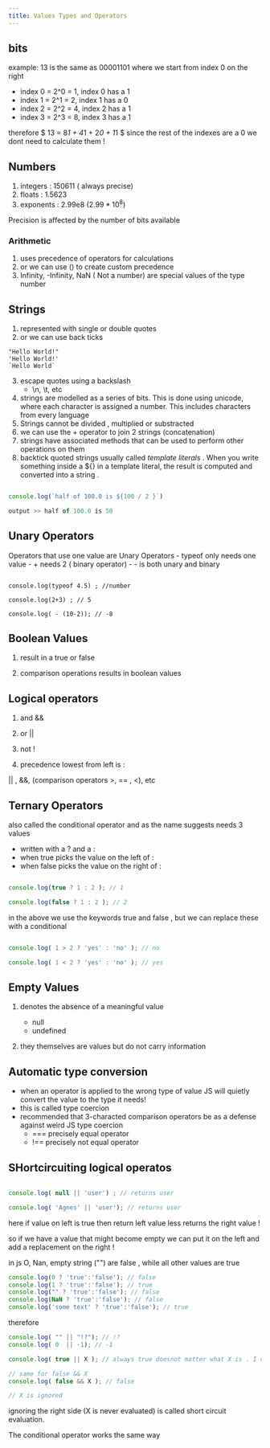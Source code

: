 ```yaml
---
title: Values Types and Operators
---
```


## bits 

example: 
13 is the same as 00001101 where we start from index 0 on the right 

- index 0 = 2^0 = 1, index 0 has a 1
- index 1 = 2^1 = 2, index 1 has a 0
- index 2 = 2^2 = 4, index 2 has a 1
- index 3 = 2^3 = 8, index 3 has a 1 

therefore $ 13 = 8*1 + 4*1 + 2*0 + 1*1 $
since the rest of the indexes are a 0 we dont need to calculate them !

## Numbers 

1. integers : 150611 ( always precise)
2. floats : 1.5623      
3. exponents : 2.99e8 $(2.99*10^8)$

Precision is affected by the number of bits available

### Arithmetic

1. uses precedence of operators for calculations
2. or we can use () to create custom precedence 
3. Infinity, -Infinity, NaN ( Not a number) are special values of the type number 

## Strings

1. represented with single or double quotes 
2. or we can use back ticks 

```Js
"Hello World!"
'Hello World!'
`Hello World`
```
3. escape quotes using a backslash 
    - \n, \t, etc 
4. strings are modelled as a series of bits. 
This is done using unicode, where each character is assigned a number. 
This includes characters from every language
5. Strings cannot be divided , multiplied or substracted 
6. we can use the + operator to join 2 strings (concatenation)
7. strings have associated methods that can be used to perform other operations on them 
8. backtick quoted strings usually called *template literals* . 
When you write something inside a ${} in a template literal, the result is computed and converted into a string . 
 ```js 

 console.log(`half of 100.0 is ${100 / 2 }`)

 output >> half of 100.0 is 50

 ```

 ## Unary Operators 

 Operators that use one value are Unary Operators
    - typeof only needs one value
    - + needs 2 ( binary operator)
    - - is both unary and binary

```Js

console.log(typeof 4.5) ; //number

console.log(2+3) ; // 5

console.log( - (10-2)); // -8

```

## Boolean Values 

1. result in a true or false 

2. comparison operations results in boolean values 


## Logical operators 

1. and &&
2. or  ||
3. not !

4. precedence lowest from left is :

|| , &&, (comparison operators  >, == , <), etc 


## Ternary Operators 

also called the conditional operator and 
as the name suggests needs 3 values 
- written with a ? and a :
- when true picks the value on the left of :
- when false picks the value on the right of :

```js 

console.log(true ? 1 : 2 ); // 1

console.log(false ? 1 : 2 ); // 2

```

in the above we use the keywords true and false , but we can replace these with a conditional 

```js 

console.log( 1 > 2 ? 'yes' : 'no' ); // no

console.log( 1 < 2 ? 'yes' : 'no' ); // yes

```

## Empty Values 

1. denotes the absence of a meaningful value 
    - null 
    - undefined 

2. they themselves are values but do not carry information


## Automatic type conversion 

- when an operator is applied to the wrong type of value JS will quietly convert the value to the type it needs!
- this is called type coercion 
- recommended that 3-characted comparison operators be as a defense against weird JS type coercion 
    - === precisely equal operator
    - !== precisely not equal operator 

## SHortcircuiting logical operatos 

``` js 

console.log( null || 'user') ; // returns user 

console.log( 'Agnes' || 'user'); // returns user 

```

here if value on left is true then return left value less returns the right value !

so if we have a value that might become empty we can put it on the left and add a replacement on the right !

in js O, Nan, empty string ("") are false , while all other values are true 


```js
console.log(0 ? 'true':'false'); // false
console.log(1 ? 'true':'false'); // true
console.log("" ? 'true':'false'); // false
console.log(NaN ? 'true':'false'); // false
console.log('some text' ? 'true':'false'); // true

```

therefore 

```js
console.log( "" || "!?"); // !?
console.log( 0  || -1); // -1

console.log( true || X ); // always true doesnot matter what X is . I didnt even define it !

// same for false && X 
console.log( false && X ); // false

// X is ignored 
```

ignoring the right side (X is never evaluated) is called short circuit evaluation. 


The conditional operator works the same way 

